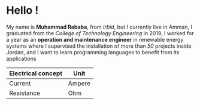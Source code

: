 # Hello !
My name is **Muhammad Rababa**, from *Irbid*, but I currently live in Amman, I graduated from the *College of Technology Engineering* in 2019, I worked for a year as an **operation and maintenance engineer** in renewable energy systems where I supervised the installation of more than *50* projects inside Jordan, and I want to learn programming languages to benefit from its applications

| Electrical concept    | Unit |
| ----------- | ----------- |
| Current     | Ampere      |
| Resistance  | Ohm       |
